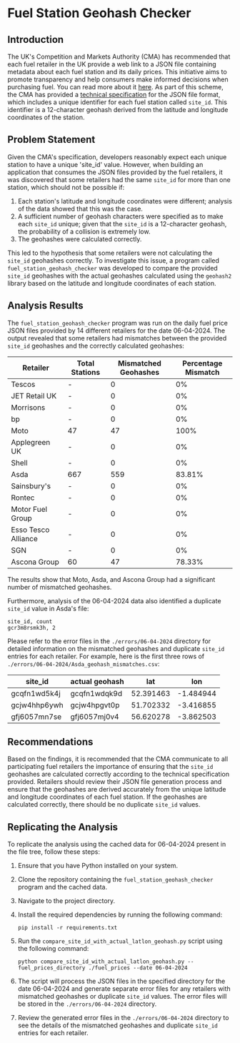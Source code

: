 # Fuel Station Geohash Checker

## Introduction

The UK's Competition and Markets Authority (CMA) has recommended that each fuel retailer in the UK provide a web link to a JSON file containing metadata about each fuel station and its daily prices. This initiative aims to promote transparency and help consumers make informed decisions when purchasing fuel. You can read more about it [here](https://www.gov.uk/guidance/access-fuel-price-data). As part of this scheme, the CMA has provided a [technical specification](https://assets.publishing.service.gov.uk/media/64d4ac7b5cac65000dc2dd1a/A._Appendix_A.pdf) for the JSON file format, which includes a unique identifier for each fuel station called `site_id`. This identifier is a 12-character geohash derived from the latitude and longitude coordinates of the station.

## Problem Statement

Given the CMA's specification, developers reasonably expect each unique station to have a unique 'site_id' value. However, when building an application that consumes the JSON files provided by the fuel retailers, it was discovered that some retailers had the same `site_id` for more than one station, which should not be possible if:

1.  Each station's latitude and longitude coordinates were different; analysis of the data showed that this was the case.
2.  A sufficient number of geohash characters were specified as to make each `site_id` unique; given that the `site_id` is a 12-character geohash, the probability of a collision is extremely low.
3.  The geohashes were calculated correctly.

This led to the hypothesis that some retailers were not calculating the `site_id` geohashes correctly. To investigate this issue, a program called `fuel_station_geohash_checker` was developed to compare the provided `site_id` geohashes with the actual geohashes calculated using the `geohash2` library based on the latitude and longitude coordinates of each station.

## Analysis Results

The `fuel_station_geohash_checker` program was run on the daily fuel price JSON files provided by 14 different retailers for the date 06-04-2024. The output revealed that some retailers had mismatches between the provided `site_id` geohashes and the correctly calculated geohashes:

| Retailer            | Total Stations | Mismatched Geohashes | Percentage Mismatch |
| ------------------- | -------------- | -------------------- | ------------------- |
| Tescos              | -              | 0                    | 0%                  |
| JET Retail UK       | -              | 0                    | 0%                  |
| Morrisons           | -              | 0                    | 0%                  |
| bp                  | -              | 0                    | 0%                  |
| Moto                | 47             | 47                   | 100%                |
| Applegreen UK       | -              | 0                    | 0%                  |
| Shell               | -              | 0                    | 0%                  |
| Asda                | 667            | 559                  | 83.81%              |
| Sainsbury's         | -              | 0                    | 0%                  |
| Rontec              | -              | 0                    | 0%                  |
| Motor Fuel Group    | -              | 0                    | 0%                  |
| Esso Tesco Alliance | -              | 0                    | 0%                  |
| SGN                 | -              | 0                    | 0%                  |
| Ascona Group        | 60             | 47                   | 78.33%              |

The results show that Moto, Asda, and Ascona Group had a significant number of mismatched geohashes.

Furthermore, analysis of the 06-04-2024 data also identified a duplicate `site_id` value in Asda's file:

```
site_id, count
gcr3m8rsmk3h, 2
```

Please refer to the error files in the `./errors/06-04-2024` directory for detailed information on the mismatched geohashes and duplicate `site_id` entries for each retailer. For example, here is the first three rows of `./errors/06-04-2024/Asda_geohash_mismatches.csv`:

| site_id      | actual geohash | lat       | lon       |
| ------------ | -------------- | --------- | --------- |
| gcqfn1wd5k4j | gcqfn1wdqk9d   | 52.391463 | -1.484944 |
| gcjw4hhp6ywh | gcjw4hpgvt0p   | 51.702332 | -3.416855 |
| gfj6057mn7se | gfj6057mj0v4   | 56.620278 | -3.862503 |

## Recommendations

Based on the findings, it is recommended that the CMA communicate to all participating fuel retailers the importance of ensuring that the `site_id` geohashes are calculated correctly according to the technical specification provided. Retailers should review their JSON file generation process and ensure that the geohashes are derived accurately from the unique latitude and longitude coordinates of each fuel station. If the geohashes are calculated correctly, there should be no duplicate `site_id` values.

## Replicating the Analysis

To replicate the analysis using the cached data for 06-04-2024 present in the file tree, follow these steps:

1. Ensure that you have Python installed on your system.

2. Clone the repository containing the `fuel_station_geohash_checker` program and the cached data.

3. Navigate to the project directory.

4. Install the required dependencies by running the following command:

   ```
   pip install -r requirements.txt
   ```

5. Run the `compare_site_id_with_actual_latlon_geohash.py` script using the following command:

   ```
   python compare_site_id_with_actual_latlon_geohash.py --fuel_prices_directory ./fuel_prices --date 06-04-2024
   ```

6. The script will process the JSON files in the specified directory for the date 06-04-2024 and generate separate error files for any retailers with mismatched geohashes or duplicate `site_id` values. The error files will be stored in the `./errors/06-04-2024` directory.

7. Review the generated error files in the `./errors/06-04-2024` directory to see the details of the mismatched geohashes and duplicate `site_id` entries for each retailer.
